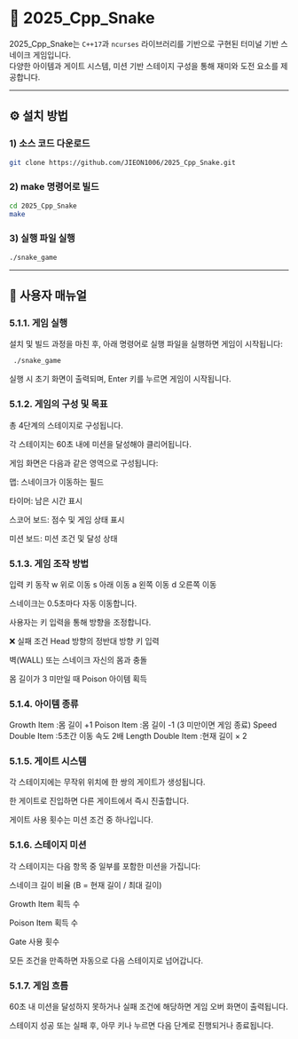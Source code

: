 # 🐍 2025_Cpp_Snake

2025_Cpp_Snake는 `C++17`과 `ncurses` 라이브러리를 기반으로 구현된 터미널 기반 스네이크 게임입니다.  
다양한 아이템과 게이트 시스템, 미션 기반 스테이지 구성을 통해 재미와 도전 요소를 제공합니다.

---

## ⚙️ 설치 방법

### 1) 소스 코드 다운로드

```bash
git clone https://github.com/JIEON1006/2025_Cpp_Snake.git
 ```

### 2) make 명령어로 빌드
```bash
cd 2025_Cpp_Snake
make
 ```

### 3) 실행 파일 실행
```bash
./snake_game
 ```

---

## 📘 사용자 매뉴얼
### 5.1.1. 게임 실행
설치 및 빌드 과정을 마친 후, 아래 명령어로 실행 파일을 실행하면 게임이 시작됩니다:

```bash
 ./snake_game
```

실행 시 초기 화면이 출력되며, Enter 키를 누르면 게임이 시작됩니다.

### 5.1.2. 게임의 구성 및 목표
총 4단계의 스테이지로 구성됩니다.

각 스테이지는 60초 내에 미션을 달성해야 클리어됩니다.

게임 화면은 다음과 같은 영역으로 구성됩니다:

맵: 스네이크가 이동하는 필드

타이머: 남은 시간 표시

스코어 보드: 점수 및 게임 상태 표시

미션 보드: 미션 조건 및 달성 상태

### 5.1.3. 게임 조작 방법
입력 키	동작
w	위로 이동
s	아래 이동
a	왼쪽 이동
d	오른쪽 이동

스네이크는 0.5초마다 자동 이동합니다.

사용자는 키 입력을 통해 방향을 조정합니다.

❌ 실패 조건
Head 방향의 정반대 방향 키 입력

벽(WALL) 또는 스네이크 자신의 몸과 충돌

몸 길이가 3 미만일 때 Poison 아이템 획득

### 5.1.4. 아이템 종류
Growth Item	            :몸 길이 +1
Poison Item	            :몸 길이 -1 (3 미만이면 게임 종료)
Speed Double Item	      :5초간 이동 속도 2배
Length Double Item      :현재 길이 × 2

### 5.1.5. 게이트 시스템
각 스테이지에는 무작위 위치에 한 쌍의 게이트가 생성됩니다.

한 게이트로 진입하면 다른 게이트에서 즉시 진출합니다.

게이트 사용 횟수는 미션 조건 중 하나입니다.

### 5.1.6. 스테이지 미션
각 스테이지는 다음 항목 중 일부를 포함한 미션을 가집니다:

스네이크 길이 비율 (B = 현재 길이 / 최대 길이)

Growth Item 획득 수

Poison Item 획득 수

Gate 사용 횟수

모든 조건을 만족하면 자동으로 다음 스테이지로 넘어갑니다.

### 5.1.7. 게임 흐름
60초 내 미션을 달성하지 못하거나 실패 조건에 해당하면 게임 오버 화면이 출력됩니다.

스테이지 성공 또는 실패 후, 아무 키나 누르면 다음 단계로 진행되거나 종료됩니다.


